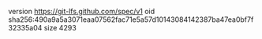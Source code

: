 version https://git-lfs.github.com/spec/v1
oid sha256:490a9a5a3071eaa07562fac71e5a57d10143084142387ba47ea0bf7f32335a04
size 4293
